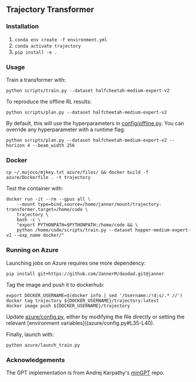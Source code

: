 ## Trajectory Transformer

### Installation

1. `conda env create -f environment.yml`
2. `conda activate trajectory`
2. `pip install -e .`

### Usage

Train a transformer with:
```
python scripts/train.py --dataset halfcheetah-medium-expert-v2
```

To reproduce the offline RL results:
```
python scripts/plan.py --dataset halfcheetah-medium-expert-v2
```

By default, this will use the hyperparameters in [config/offline.py](config/offline.py). You can override any hyperparameter with a runtime flag:
```
python scripts/plan.py --dataset halfcheetah-medium-expert-v2 --horizon 4 --beam_width 256
```

### Docker

```
cp ~/.mujoco/mjkey.txt azure/files/ && docker build -f azure/Dockerfile . -t trajectory
```

Test the container with:
```
docker run -it --rm --gpus all \
	--mount type=bind,source=/home/janner/mount/trajectory-transformer,target=/home/code \
	trajectory \
	bash -c \
	"export PYTHONPATH=$PYTHONPATH:/home/code && \
	python /home/code/scripts/train.py --dataset hopper-medium-expert-v2 --exp_name docker/"
```

### Running on Azure

Launching jobs on Azure requires one more dependency:
```
pip install git+https://github.com/JannerM/doodad.git@janner
```

Tag the image and push it to dockerhub:
```
export DOCKER_USERNAME=$(docker info | sed '/Username:/!d;s/.* //')
docker tag trajectory ${DOCKER_USERNAME}/trajectory:latest
docker image push ${DOCKER_USERNAME}/trajectory
```

Update [azure/config.py](azure/config.py), either by modifying the file directly or setting the relevant [environment variables]((azure/config.py#L35-L40).

Finally, launch with:
```
python azure/launch_train.py
```

### Acknowledgements

The GPT implementation is from Andrej Karpathy's [minGPT](https://github.com/karpathy/minGPT) repo.
